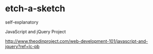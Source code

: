 # etch-a-sketch
self-explanatory

JavaScript and jQuery Project

http://www.theodinproject.com/web-development-101/javascript-and-jquery?ref=lc-pb